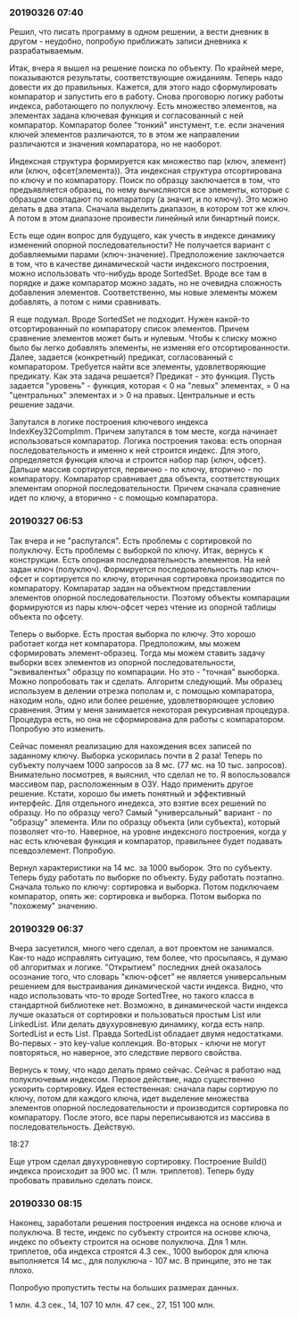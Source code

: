 ﻿
### 20190326 07:40
Решил, что писать программу в одном решении, а вести дневник в другом - неудобно, попробую приближать записи дневника к 
разрабатываемым. 

Итак, вчера я вышел на решение поиска по объекту. По крайней мере, показываются результаты, соответствующие ожиданиям. 
Теперь надо довести их до правильных. Кажется, для этого надо сформулировать компаратор и запустить его в работу. Снова 
проговорю логику работы индекса, работающего по полуключу. Есть множество элементов, на элементах задана ключевая функция
и согласованный с ней компаратор. Компаратор более "тонкий" инстумент, т.е. если значения ключей элементов различаются, то
в этом же направлении различаются и значения компаратора, но не наоборот.

Индексная структура формируется как множество пар (ключ, элемент) или (ключ, офсет(элемента)). Эта индексная структура 
отсортирована по ключу и по компаратору. Поиск по образцу заключается в том, что предъявляется образец, по нему вычисляются
все элементы, которые с образцом совпадают по компаратору (а значит, и по ключу). Это можно делать в два этапа. 
Сначала выделить диапазон, в котором тот же ключ. А потом в этом диапазоне проивести линейный или бинартный поиск.

Есть еще один вопрос для будущего, как учесть в индексе динамику изменений опорной последовательности? Не получается вариант 
с добавляемыми парами (ключ-значение). Предположение заключается в том, что в качестве динамической части индексного построения,
можно использовать что-нибудь вроде SortedSet<T>. Вроде все там в порядке и даже компаратор можно задать, но не очевидна 
сложность добавления элементов. Соответственно, мы новые элементы можем добавлять, а потом с ними сравнивать.

Я еще подумал. Вроде SortedSet не подходит. Нужен какой-то отсортированный по компаратору список элементов. Причем сравнение 
элементов может быть и нулевым. Чтобы к списку можно было бы легко добавлять элементы, не изменяя его отсортированности. Далее,
задается (конкретный) предикат, согласованный с компаратором. Требуется найти все элементы, удовлетворяющие предикату. Как эта 
задача решается? Предикат - это функция. Пусть задается "уровень" - функция, которая < 0 на "левых" элементах, = 0 на 
"центральных" элементах и > 0 на правых. Центральные и есть решение задачи. 

Запутался в логике построения ключевого индекса IndexKey32CompImm. Причем запутался в том месте, когда начинает использоваться 
компаратор. Логика построения такова: есть опорная последовательность и именно к ней строится индекс. Для этого, определяется 
функция ключа и строится набор пар {ключ, офсет}. Дальше массив сортируется, первично - по ключу, вторично - по компаратору. 
Компаратор сравнивает два объекта, соответствующих элементам опорной последовательности. Причем сначала сравнение идет по ключу,
а вторично - с помощью компаратора. 

### 20190327 06:53
Так вчера и не "распутался". Есть проблемы с сортировкой по полуключу. Есть проблемы с выборкой по ключу. Итак, вернусь
к конструкции. Есть опорная последовательность элементов. На ней задан ключ (полуключ). Формируется последовательность пар 
ключ-офсет и сортируется по ключу, вторичная сортировка производится по компаратору. Компаратар задан на объектном представлении
элементов опорной последовательности. Поэтому объекты компарации формируются из пары ключ-офсет через чтение из опорной таблицы 
объекта по офсету. 

Теперь о выборке. Есть простая выборка по ключу. Это хорошо работает когда нет компаратора. Предположим, мы можем сформировать
элемент-образец. Тогда мы можем ставить задачу выборки всех элементов из опорной последовательности, "эквивалентых" образцу
по компарации. Но это - "точная" выюборка. Можно попробовать так и сделать. Алгоритм следующий. Мы образец используем в делении
отрезка пополам и, с помощью компаратора, находим ноль, одно или более решение, удовлетворяющее условию сравнения. Этим у меня
занимается некоторая рекурсивная процедура. Процедура есть, но она не сформирована для работы с компаратором. Попробую это 
изменить. 

Сейчас поменял реализацию для нахождения всех записей по заданному ключу. Выборка ускорилась почти в 2 раза! Теперь по субъекту
получаем 1000 запросов за 8 мс. (77 мс. на 10 тыс. запросов). Внимательно посмотрев, я выяснил, что сделал не то. Я вопосльзовался 
массивом пар, расположенным в ОЗУ. Надо применить другое решение. Кстати, хорошо бы иметь понятный и эффективный интерфейс. Для
отдельного инедекса, это взятие всех решений по образцу. Но по образцу чего? Самый "универсальный" вариант - по "образцу" элемента.
Или по образцу объекта (или субъекта), который позволяет что-то. Наверное, на уровне индексного построения, когда у нас есть
ключевая функция и компаратор, правильнее будет подавать псевдоэлемент. Попробую.

Вернул характеристики на 14 мс. за 1000 выборок. Это по субъекту. Теперь буду работать по выборке по объекту. Буду работать 
поэтапно. Сначала только по ключу: сортировка и выборка. Потом подключаем компаратор, опять же: сортировка и выборка. Потом 
выборка по "похожему" значению. 

### 20190329 06:37
Вчера засуетился, много чего сделал, а вот проектом не занимался. Как-то надо исправлять ситуацию, тем более, что просыпаясь, 
я думаю об алгоритмах и логике. "Открытием" последних дней оказалось осознание того, что словарь "ключ-офсет" не является 
универсальным решением для выстраивания динамической части индекса. Видно, что надо использовать что-то вроде SortedTree, но 
такого класса в стандартной библиотеке нет. Возможно, в динамической части индекса лучше оказаться от сортировки и пользоваться 
простым List<T> или LinkedList<T>. Или делать двухуровневую динамику, когда есть напр. SortedList и есть List. Правда SortedList
обладает двумя недостатками. Во-первых - это key-value коллекция. Во-вторых - ключи не могут повторяться, но наверное, это 
следствие первого свойства. 

Вернусь к тому, что надо делать прямо сейчас. Сейчас я работаю над полуключевым индексом. Первое действие, надо существенно 
ускорить сортировку. Идея естественная: сначала пары сортирую по ключу, потом для каждого ключа, идет выделение множества
элементов опорной последовательности и производится сортировка по компаратору. После этого, все пары переписываются из массива
в последовательность. Действую.

18:27

Еще утром сделал двухуровневую сортировку. Построение Build() индекса происходит за 900 мс. (1 млн. триплетов). Теперь 
буду пробовать правильно сделать поиск. 

### 20190330 08:15
Наконец, заработали решения построения индекса на основе ключа и полуключа. В тесте, индекс по субъекту строится на основе 
ключа, индекс по объекту строится на основе полуключа. Для 1 млн. триплетов, оба индекса строятся 4.3 сек., 1000 выборок 
для ключа выполняется 14 мс., для полуключа - 107 мс. В принципе, это не так плохо.

Попробую пропустить тесты на больших размерах данных. 

1 млн. 4.3 сек., 14, 107
10 млн. 47 сек., 27, 151
100 млн. 
